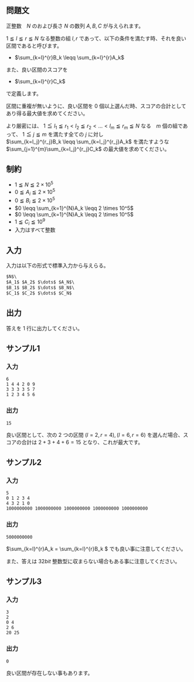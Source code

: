 
## 問題文
正整数　$N$ のおよび長さ $N$ の数列 $A,B,C$ が与えられます。

$1 \leqq l \leqq r \leqq N$ なる整数の組 $l,r$ であって、以下の条件を満たす時、それを良い区間であると呼びます。

- $\sum_{k=l}^{r}B_k \leqq \sum_{k=l}^{r}A_k$

また、良い区間のスコアを

- $\sum_{k=l}^{r}C_k$ 

で定義します。

区間に重複が無いように、良い区間を $0$ 個以上選んだ時、スコアの合計としてあり得る最大値を求めてください。

より厳密には、 $1 \leqq l_1 \leqq r_1 < l_2 \leqq r_2 < \dots  < l_m \leqq r_m \leqq N$ なる　$m$ 個の組であって、 $1 \leqq j \leqq m$ を満たす全ての $j$ に対し\
$\sum_{k=l_j}^{r_j}B_k \leqq \sum_{k=l_j}^{r_j}A_k$ を満たすような $\sum_{j=1}^{m}\sum_{k=l_j}^{r_j}C_k$ の最大値を求めてください。 

## 制約
- $1 \leqq N \leqq 2 \times 10^5$
- $0 \leqq A_i \leqq 2 \times 10^5$
- $0 \leqq B_i \leqq 2 \times 10^5$
- $0 \leqq \sum_{k=1}^{N}A_k \leqq 2 \times 10^5$
- $0 \leqq \sum_{k=1}^{N}A_k \leqq 2 \times 10^5$
- $1 \leqq C_i \leqq 10^9$
- 入力はすべて整数

## 入力
入力は以下の形式で標準入力から与えらる。  
```md
$N$\
$A_1$ $A_2$ $\dots$ $A_N$\
$B_1$ $B_2$ $\dots$ $B_N$\
$C_1$ $C_2$ $\dots$ $C_N$

```
## 出力
答えを $1$ 行に出力してください。

## サンプル1

### 入力
```
6
1 4 4 2 0 9
3 3 3 3 5 7
1 2 3 4 5 6

```

### 出力
```
15

```

良い区間として、次の $2$ つの区間 $(l=2,r=4),(l=6,r=6)$ を選んだ場合、スコアの合計は $2+3+4+6 = 15$ となり、これが最大です。

## サンプル2

### 入力
```
5
0 1 2 3 4
4 3 2 1 0
1000000000 1000000000 1000000000 1000000000 1000000000

```

### 出力
```
5000000000

```

$\sum_{k=l}^{r}A_k = \sum_{k=l}^{r}B_k $ でも良い事に注意してください。

また、答えは $32bit$ 整数型に収まらない場合もある事に注意してください。

## サンプル3

### 入力
```
3
2
0 4
2 6
20 25

```

### 出力
```
0

```

良い区間が存在しない事もあります。
